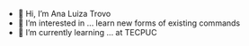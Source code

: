 - 👋 Hi, I’m Ana Luiza Trovo
- 👀 I’m interested in ... learn new forms of existing commands
- 🌱 I’m currently learning ... at TECPUC
